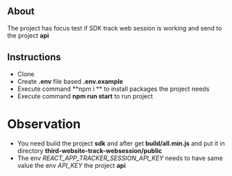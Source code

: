 ## About 

The project has focus test if SDK track web session is working and send to the project **api**


## Instructions

- Clone
- Create **.env** file based **.env.example**
- Execute command **npm i ** to install packages the project needs
- Execute command **npm run start** to run project


# Observation
- You need build the project **sdk** and after get **build/all.min.js** and put it in directory **third-website-track-websession/public**
- The env *REACT_APP_TRACKER_SESSION_API_KEY* needs to have same value the env *API_KEY* the project **api**
